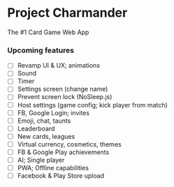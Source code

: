 # Project Charmander

The #1 Card Game Web App

### Upcoming features
* [ ] Revamp UI & UX; animations
* [ ] Sound
* [ ] Timer
* [ ] Settings screen (change name)
* [ ] Prevent screen lock (NoSleep.js)
* [ ] Host settings (game config; kick player from match)
* [ ] FB, Google Login; invites
* [ ] Emoji, chat, taunts
* [ ] Leaderboard
* [ ] New cards, leagues
* [ ] Virtual currency, cosmetics, themes
* [ ] FB & Google Play achievements
* [ ] AI; Single player
* [ ] PWA; Offline capabilities
* [ ] Facebook & Play Store upload